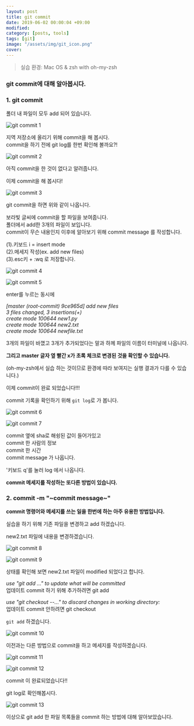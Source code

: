 ```yaml
---
layout: post
title: git commit
date: 2019-06-02 00:00:04 +09:00
modified: 
category: [posts, tools]
tags: [git]
image: "/assets/img/git_icon.png"
cover: 
---
```


>실습 환경: Mac OS & zsh with oh-my-zsh

### git commit에 대해 알아봅시다. 

### 1. git commit <br>

  폴더 내 파일이 모두 add 되어 있습니다.<br>

  ![git commit 1](https://github.com/krispediadot/krispediadot.github.io/blob/master/_posts/dev/git/2019-06-02-git-commit/git_commit_1.jpg?raw=true)

  지역 저장소에 올리기 위해 commit을 해 봅시다. <br>
  commit을 하기 전에 git log를 한번 확인해 볼까요?!

  ![git commit 2](https://github.com/krispediadot/krispediadot.github.io/blob/master/_posts/dev/git/2019-06-02-git-commit/git_commit_2.jpg?raw=true)

  아직 commit을 한 것이 없다고 알려줍니다. <br>

  이제 commit을 해 봅시다!

  ![git commit 3](https://github.com/krispediadot/krispediadot.github.io/blob/master/_posts/dev/git/2019-06-02-git-commit/git_commit_3.jpg?raw=true)

  git commit을 하면 위와 같이 나옵니다. <br>

  보라빛 글씨에 commit을 할 파일을 보여줍니다.<br>
  폴더에서 add한 3개의 파일이 보입니다. <br>
  commit이 무슨 내용인지 이후에 알아보기 위해 commit message 를 작성합니다. <br>

(1).키보드 i = insert mode<br>
(2).메세지 작성(ex. add new files)<br>
(3).esc키 + :wq 로 저장합니다. <br>

  ![git commit 4](https://github.com/krispediadot/krispediadot.github.io/blob/master/_posts/dev/git/2019-06-02-git-commit/git_commit_4.jpg?raw=true)

  ![git commit 5](https://github.com/krispediadot/krispediadot.github.io/blob/master/_posts/dev/git/2019-06-02-git-commit/git_commit_5.jpg?raw=true)

  enter를 누르는 동시에 <br>

  _[master (root-commit) 9ce965d] add new files_<br>
  _3 files changed, 3 insertions(+)_<br>
  _create mode 100644 new1.py_<br>
  _create mode 100644 new2.txt_<br>
  _create mode 100644 newfile.txt_<br>

  3개의 파일이 바꼈고 3개가 추가되었다는 말과 하께 파일의 이름이 터미널에 나옵니다. <br>

  **그리고 master 글자 옆 빨간 x가 초록 체크로 변경된 것을 확인할 수 있습니다.**

  (oh-my-zsh에서 실습 하는 것이므로 환경에 따라 보여지는 실행 결과가 다를 수 있습니다.)

  이제 commit이 완료 되었습니다!!!

  commit 기록을 확인하기 위해 `git log`로 가 봅니다. 

  ![git commit 6](https://github.com/krispediadot/krispediadot.github.io/blob/master/_posts/dev/git/2019-06-02-git-commit/git_commit_6.jpg?raw=true)

  ![git commit 7](https://github.com/krispediadot/krispediadot.github.io/blob/master/_posts/dev/git/2019-06-02-git-commit/git_commit_7.jpg?raw=true)

  commit 옆에 sha로 해슁된 값이 들어가있고 <br>
  commit 한 사람의 정보<br>
  commit 한 시간<br>
  commit message 가 나옵니다.<br>

  '키보드 q'를 눌러 log 에서 나옵니다. <br>

  **commit 메세지를 작성하는 또다른 방법이 있습니다.**


### 2. commit -m "~commit message~" <br>

  **commit 명령어와 메세지를 쓰는 일을 한번에 하는 아주 유용한 방법입니다.** <br>

  실습을 하기 위해 기존 파일을 변경하고 add 하겠습니다.<br>

  new2.txt 파일에 내용을 변경하겠습니다. <br>

  ![git commit 8](https://github.com/krispediadot/krispediadot.github.io/blob/master/_posts/dev/git/2019-06-02-git-commit/git_commit_8.jpg?raw=true)

  ![git commit 9](https://github.com/krispediadot/krispediadot.github.io/blob/master/_posts/dev/git/2019-06-02-git-commit/git_commit_9.jpg?raw=true)

  상태를 확인해 보면 new2.txt 파일이 modified 되었다고 합니다. <br>

  _use "git add ..." to update what will be committed_<br>
  업데이트 commit 하기 위해 추가하려면 git add 

  _use "git checkout --..." to discard changes in working directory:_<br>
  업데이트 commit 안하려면 git checkout<br>

  `git add` 하겠습니다. 

  ![git commit 10](https://github.com/krispediadot/krispediadot.github.io/blob/master/_posts/dev/git/2019-06-02-git-commit/git_commit_10.jpg?raw=true)

  이전과는 다른 방법으로 commit을 하고 메세지를 작성하겠습니다. <br>

  ![git commit 11](https://github.com/krispediadot/krispediadot.github.io/blob/master/_posts/dev/git/2019-06-02-git-commit/git_commit_11.jpg?raw=true)

  ![git commit 12](https://github.com/krispediadot/krispediadot.github.io/blob/master/_posts/dev/git/2019-06-02-git-commit/git_commit_12.jpg?raw=true)

  commit 이 완료되었습니다!!<br>

  git log로 확인해봅시다.

  ![git commit 13](https://github.com/krispediadot/krispediadot.github.io/blob/master/_posts/dev/git/2019-06-02-git-commit/git_commit_13.jpg?raw=true)

  이상으로 git add 한 파일 목록들을 commit 하는 방법에 대해 알아보았습니다. <br>
